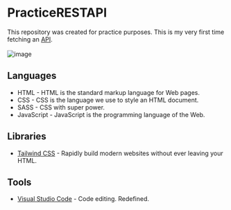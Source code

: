 # PracticeRESTAPI
This repository was created for practice purposes. This is my very first time fetching an <a href="https://animechan.vercel.app/">API</a>.
<br><br>
![image](https://user-images.githubusercontent.com/40969170/176409622-e50e92ed-2845-4623-a679-fbb66ebe1346.png)

## Languages
<ul>
  <li>HTML - HTML is the standard markup language for Web pages.</li>
  <li>CSS - CSS is the language we use to style an HTML document.</li>
  <li> SASS - CSS with super power.</li>
  <li>JavaScript - JavaScript is the programming language of the Web.</li>
</ul>

 ## Libraries
<ul>
  <li><a href="https://tailwindcss.com/">Tailwind CSS</a> - Rapidly build modern websites without ever leaving your HTML.</li>
</ul>

## Tools
<ul>
  <li><a href="https://code.visualstudio.com/">Visual Studio Code</a> - Code editing. Redefined.</li>
</ul>
